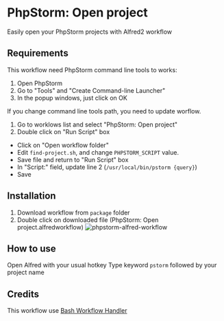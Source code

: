 PhpStorm: Open project
========================

Easily open your PhpStorm projects with Alfred2 workflow

## Requirements
This workflow need PhpStorm command line tools to works:
1. Open PhpStorm
2. Go to "Tools" and "Create Command-line Launcher"
3. In the popup windows, just click on OK

If you change command line tools path, you need to update worflow.
1. Go to worklows list and select "PhpStorm: Open project"
2. Double click on "Run Script" box
  * Click on "Open workflow folder"
  * Edit `find-project.sh`, and change `PHPSTORM_SCRIPT` value.
  * Save file and return to "Run Script" box
  * In "Script:" field, update line 2 (`/usr/local/bin/pstorm {query}`)
  * Save

## Installation
1. Download workflow from `package` folder
2. Double click on downloaded file (PhpStorm: Open project.alfredworkflow)
![phpstorm-alfred-workflow](https://lh3.googleusercontent.com/IkTz0dD5G7s0omIkKHTr-lV9cNDTbyHi3PmiHEjmRDA=w568-h207-p-no)


## How to use
Open Alfred with your usual hotkey
Type keyword `pstorm` followed by your project name


## Credits
This workflow use [Bash Workflow Handler](https://github.com/markokaestner/bash-workflow-handler)
